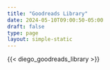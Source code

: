 ```yaml
---
title: "Goodreads Library"
date: 2024-05-10T09:00:50-05:00
draft: false
type: page
layout: simple-static
---
```


{{< diego_goodreads_library >}}

